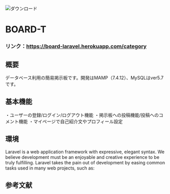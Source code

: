 ![ダウンロード](https://user-images.githubusercontent.com/84845523/151155438-cfd8de26-6777-430c-bca6-3841d37bb32c.png)
# BOARD-T

### リンク：**https://board-laravel.herokuapp.com/category**

## 概要
データベース利用の簡易掲示板です。開発はMAMP（7.4.12）、MySQLはver5.7です。

## 基本機能
・ユーザーの登録/ログイン/ログアウト機能
・掲示板への投稿機能/投稿へのコメント機能
・マイページで自己紹介文やプロフィール設定

## 環境
Laravel is a web application framework with expressive, elegant syntax. We believe development must be an enjoyable and creative experience to be truly fulfilling. Laravel takes the pain out of development by easing common tasks used in many web projects, such as:

## 参考文献

